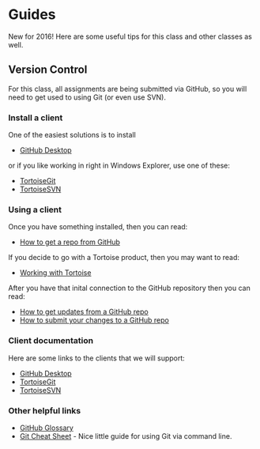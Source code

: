 # Guides

New for 2016! Here are some useful tips for this class and other classes as well. 

## Version Control

For this class, all assignments are being submitted via GitHub, so you will need to get used to using Git (or even use SVN).

### Install a client

One of the easiest solutions is to install 
* [GitHub Desktop](https://desktop.github.com/)

or if you like working in right in Windows Explorer, use one of these:

* [TortoiseGit](Installing-TortoiseGIT/README.md)
* [TortoiseSVN](Installing-TortoiseSVN/README.md)


### Using a client 

Once you have something installed, then you can read:
* [How to get a repo from GitHub](Getting-Stuff/README.md) 

If you decide to go with a Tortoise product, then you may want to read:
* [Working with Tortoise](Working-With-Tortoise/README.md)

After you have that inital connection to the GitHub repository then you can read:
* [How to get updates from a GitHub repo](Updating-From-GitHub/README.md)
* [How to submit your changes to a GitHub repo](Sending-Stuff/README.md)

### Client documentation

Here are some links to the clients that we will support:
* [GitHub Desktop](https://help.github.com/desktop/guides/contributing/)
* [TortoiseGit](https://tortoisegit.org/docs/tortoisegit/)
* [TortoiseSVN](http://tortoisesvn.net/docs/release/TortoiseSVN_en/index.html)

### Other helpful links
* [GitHub Glossary](https://help.github.com/articles/github-glossary/)
* [Git Cheat Sheet](http://www.git-tower.com/blog/git-cheat-sheet/) - Nice little guide for using Git via command line.
